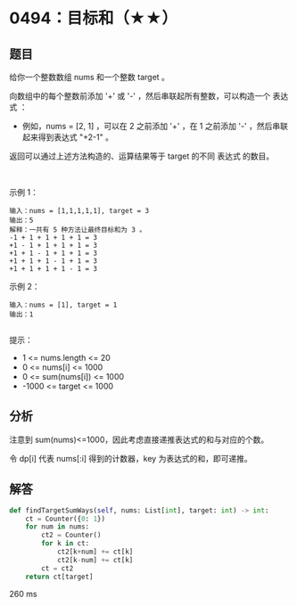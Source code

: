 # 0494：目标和（★★）


## 题目

给你一个整数数组 nums 和一个整数 target 。

向数组中的每个整数前添加 '+' 或 '-' ，然后串联起所有整数，可以构造一个 表达式 ：
- 例如，nums = [2, 1] ，可以在 2 之前添加 '+' ，在 1 之前添加 '-' ，然后串联起来得到表达式 "+2-1" 。

返回可以通过上述方法构造的、运算结果等于 target 的不同 表达式 的数目。

 

示例 1：

    输入：nums = [1,1,1,1,1], target = 3
    输出：5
    解释：一共有 5 种方法让最终目标和为 3 。
    -1 + 1 + 1 + 1 + 1 = 3
    +1 - 1 + 1 + 1 + 1 = 3
    +1 + 1 - 1 + 1 + 1 = 3
    +1 + 1 + 1 - 1 + 1 = 3
    +1 + 1 + 1 + 1 - 1 = 3
示例 2：

    输入：nums = [1], target = 1
    输出：1
     

提示：
- 1 <= nums.length <= 20
- 0 <= nums[i] <= 1000
- 0 <= sum(nums[i]) <= 1000
- -1000 <= target <= 1000



## 分析
  
注意到 sum(nums)<=1000，因此考虑直接递推表达式的和与对应的个数。

令 dp[i] 代表 nums[:i] 得到的计数器，key 为表达式的和，即可递推。

## 解答

```python
def findTargetSumWays(self, nums: List[int], target: int) -> int:
    ct = Counter({0: 1})
    for num in nums:
        ct2 = Counter()
        for k in ct:
            ct2[k+num] += ct[k]
            ct2[k-num] += ct[k]
        ct = ct2
    return ct[target]
```
260 ms
